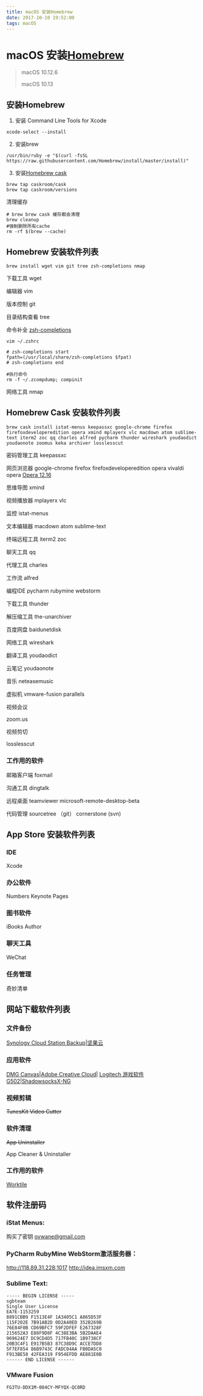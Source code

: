 ```yaml
---
title: macOS 安装Homebrew
date: 2017-10-10 19:52:00
tags: macOS
---
```


# macOS 安装[Homebrew](https://brew.sh)

> macOS 10.12.6
>
> macOS 10.13

## 安装Homebrew
1. 安装 Command Line Tools for Xcode
```
xcode-select --install
```

2. 安装brew
```
/usr/bin/ruby -e "$(curl -fsSL https://raw.githubusercontent.com/Homebrew/install/master/install)"
```

3. 安装[Homebrew cask](http://caskroom.github.io)
```
brew tap caskroom/cask
brew tap caskroom/versions
```

清理缓存

```shell
# brew brew cask 缓存都会清理
brew cleanup
#强制删除所有cache
rm -rf $(brew --cache)
```

## Homebrew 安装软件列表

```
brew install wget vim git tree zsh-completions nmap
```

下载工具
wget

编辑器
vim

版本控制
git

目录结构查看
tree

命令补全
[zsh-completions](http://icarus4.logdown.com/posts/177661-from-bash-to-zsh-setup-tips)
```
vim ~/.zshrc

# zsh-completions start
fpath=(/usr/local/share/zsh-completions $fpat)
# zsh-completions end

#执行命令
rm -f ~/.zcompdump; compinit
```

网络工具
nmap

## Homebrew Cask 安装软件列表
```shell
brew cask install istat-menus keepassxc google-chrome firefox firefoxdeveloperedition opera xmind mplayerx vlc macdown atom sublime-text iterm2 zoc qq charles alfred pycharm thunder wireshark youdaodict youdaonote zoomus keka archiver losslesscut
```

密码管理工具
keepassxc

网页浏览器
google-chrome
firefox
firefoxdeveloperedition
opera
vivaldi
opera
[Opera 12.16](http://get.geo.opera.com/pub/opera/mac/1216/)

思维导图
xmind

视频播放器
mplayerx
vlc

监控
istat-menus

文本编辑器
macdown
atom
sublime-text

终端远程工具
iterm2
zoc

聊天工具
qq

代理工具
charles

工作流
alfred

编程IDE
pycharm
rubymine
webstorm

下载工具
thunder

解压缩工具
the-unarchiver

百度网盘
baidunetdisk

网络工具
wireshark

翻译工具
youdaodict 

云笔记
youdaonote

音乐
neteasemusic

虚拟机
vmware-fusion
parallels

视频会议

zoom.us

视频剪切

losslesscut

### 工作用的软件
邮箱客户端
foxmail

沟通工具
dingtalk

远程桌面
teamviewer
microsoft-remote-desktop-beta

代码管理
sourcetree （git）
cornerstone (svn)

## App Store 安装软件列表
### IDE
Xcode

### 办公软件
Numbers
Keynote
Pages

### 图书软件
iBooks Author

### 聊天工具
WeChat

### 任务管理
奇妙清单

## 网站下载软件列表
### 文件备份
[Synology Cloud Station Backup](https://www.synology.cn/zh-cn/support/download/DS416play#utilities)|[坚果云](https://www.jianguoyun.com/s/downloads)

### 应用软件
[DMG Canvas](http://www.araelium.com/dmgcanvas)|[Adobe Creative Cloud](https://creative.adobe.com/products/creative-cloud)| [Logitech 游戏软件 G502](http://support.logitech.com.cn/zh_cn/product/g502-proteus-core-tunable-gaming-mouse/downloads)|[ShadowsocksX-NG](https://github.com/shadowsocks/ShadowsocksX-NG/releases)

### 视频剪辑

~~TunesKit Video Cutter~~

### 软件清理

~~App Uninstaller~~

App Cleaner & Uninstaller


### 工作用的软件
[Worktile](https://my.worktile.com/mobile)

## 软件注册码
### iStat Menus:
购买了密钥 ovwane@gmail.com

### PyCharm RubyMine WebStorm激活服务器：
http://118.89.31.228:1017
http://idea.imsxm.com

### Sublime Text:
```
----- BEGIN LICENSE -----
sgbteam
Single User License
EA7E-1153259
8891CBB9 F1513E4F 1A3405C1 A865D53F
115F202E 7B91AB2D 0D2A40ED 352B269B
76E84F0B CD69BFC7 59F2DFEF E267328F
215652A3 E88F9D8F 4C38E3BA 5B2DAAE4
969624E7 DC9CD4D5 717FB40C 1B9738CF
20B3C4F1 E917B5B3 87C38D9C ACCE7DD8
5F7EF854 86B9743C FADC04AA FB0DA5C0
F913BE58 42FEA319 F954EFDD AE881E0B
------ END LICENSE ------
```

### VMware Fusion
```
FG3TU-DDX1M-084CY-MFYQX-QC0RD
```

